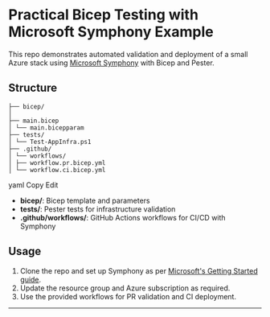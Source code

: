 ﻿# Practical Bicep Testing with Microsoft Symphony Example

This repo demonstrates automated validation and deployment of a small Azure stack using [Microsoft Symphony](https://github.com/microsoft/symphony) with Bicep and Pester.

## Structure

```text . 
├── bicep/
│
├── main.bicep
│ └── main.bicepparam
├── tests/
│ └── Test-AppInfra.ps1
├── .github/
│ └── workflows/
│ ├── workflow.pr.bicep.yml
│ └── workflow.ci.bicep.yml
```

yaml
Copy
Edit

- **bicep/**: Bicep template and parameters
- **tests/**: Pester tests for infrastructure validation
- **.github/workflows/**: GitHub Actions workflows for CI/CD with Symphony


## Usage

1. Clone the repo and set up Symphony as per [Microsoft's Getting Started guide](https://github.com/microsoft/symphony/blob/main/docs/GETTING_STARTED.md).
2. Update the resource group and Azure subscription as required.
3. Use the provided workflows for PR validation and CI deployment.

---
